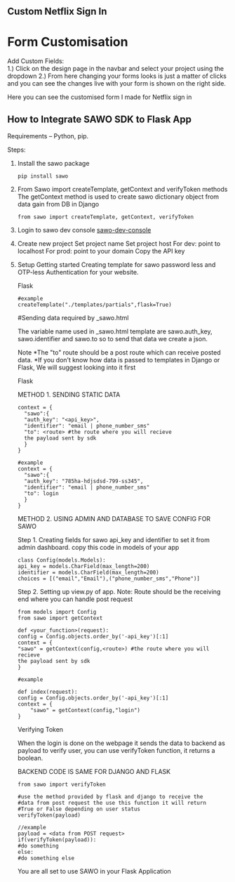 ## Custom Netflix Sign In

# Form Customisation

Add Custom Fields:  
1.) Click on the design page in the navbar and select your project using the dropdown
2.) From here changing your forms looks is just a matter of clicks and you can see the changes live with your form is shown on the right side.

Here you can see the customised form I made for Netflix sign in

## How to Integrate SAWO SDK to Flask App

Requirements – Python, pip.

Steps:

1. Install the sawo package

   ```
   pip install sawo
   ```

2. From Sawo import createTemplate, getContext and verifyToken methods The getContext method is used to create sawo dictionary object from data gain from DB in Django

   ```
   from sawo import createTemplate, getContext, verifyToken
   ```

3. Login to sawo dev console [sawo-dev-console](https://dev.sawolabs.com/ "sawo-dev-console")

4. Create new project
   Set project name
   Set project host
   For dev: point to localhost
   For prod: point to your domain
   Copy the API key

5. Setup
   Getting started Creating template for sawo password less and OTP-less Authentication for your website.

   Flask

   ```createTemplate("./<filepath>",flask=True)
   #example
   createTemplate("./templates/partials",flask=True)
   ```

   #Sending data required by \_sawo.html

   The variable name used in \_sawo.html template are sawo.auth_key, sawo.identifier and sawo.to so to send that data we create a json.

   Note
   *The "to" route should be a post route which can receive posted data.
   *If you don’t know how data is passed to templates in Django or Flask, We will suggest looking into it first

   Flask

   METHOD 1. SENDING STATIC DATA

   ```
   context = {
     "sawo":{
     "auth_key": "<api_key>",
     "identifier": "email | phone_number_sms"
     "to": <route> #the route where you will recieve
     the payload sent by sdk
     }
   }

   #example
   context = {
     "sawo":{
     "auth_key": "785ha-hdjsdsd-799-ss345",
     "identifier": "email | phone_number_sms"
     "to": login
     }
   }
   ```

   METHOD 2. USING ADMIN AND DATABASE TO SAVE CONFIG FOR SAWO

   Step 1. Creating fields for sawo api_key and identifier to set it from admin dashboard. copy this code in models of your app

   ```
   class Config(models.Models):
   api_key = models.CharField(max_length=200)
   identifier = models.CharField(max_length=200)
   choices = [("email","Email"),("phone_number_sms","Phone")]
   ```

   Step 2. Setting up view.py of app. Note: Route should be the receiving end where you can handle post request

   ```
   from models import Config
   from sawo import getContext

   def <your_function>(request):
   config = Config.objects.order_by('-api_key')[:1]
   context = {
   "sawo" = getContext(config,<route>) #the route where you will recieve
   the payload sent by sdk
   }

   #example

   def index(request):
   config = Config.objects.order_by('-api_key')[:1]
   context = {
       "sawo" = getContext(config,"login")
   }
   ```

   Verifying Token

   When the login is done on the webpage it sends the data to backend as payload to verify user, you can use verifyToken function, it returns a boolean.
   
   BACKEND CODE IS SAME FOR DJANGO AND FLASK

   ```
   from sawo import verifyToken

   #use the method provided by flask and django to receive the
   #data from post request the use this function it will return
   #True or False depending on user status
   verifyToken(payload)

   //example
   payload = <data from POST request>
   if(verifyToken(payload)):
   #do something
   else:
   #do something else
   ```

   You are all set to use SAWO in your Flask Application

